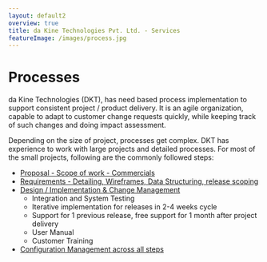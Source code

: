 ```yaml
---
layout: default2
overview: true
title: da Kine Technologies Pvt. Ltd. - Services
featureImage: /images/process.jpg
---
```


# Processes
da Kine Technologies (DKT), has need based process implementation to support consistent project / product delivery. It is an agile organization, capable to adapt to customer change requests quickly, while keeping track of such changes and doing impact assessment.

Depending on the size of project, processes get complex. DKT has experience to work with large projects and detailed processes. For most of the small projects, following are the commonly followed steps:

* [Proposal - Scope of work - Commercials](proposal.html)
* [Requirements - Detailing, Wireframes, Data Structuring, release scoping](requirements.html)
* [Design / Implementation &amp; Change Management](implementation.html)
    * Integration and System Testing
    * Iterative implementation for releases in 2-4 weeks cycle
    * Support for 1 previous release, free support for 1 month after project delivery
    * User Manual
    * Customer Training
* [Configuration Management across all steps](configmanagement.html)

